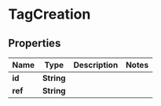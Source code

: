 

# TagCreation


## Properties

Name | Type | Description | Notes
------------ | ------------- | ------------- | -------------
**id** | **String** |  | 
**ref** | **String** |  | 



